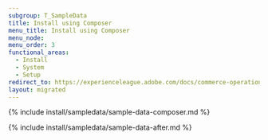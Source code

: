 ```yaml
---
subgroup: T_SampleData
title: Install using Composer
menu_title: Install using Composer
menu_node:
menu_order: 3
functional_areas:
  - Install
  - System
  - Setup
redirect_to: https://experienceleague.adobe.com/docs/commerce-operations/installation-guide/next-steps/sample-data/composer-packages.html
layout: migrated
---
```


{% include install/sampledata/sample-data-composer.md %}

{% include install/sampledata/sample-data-after.md %}

